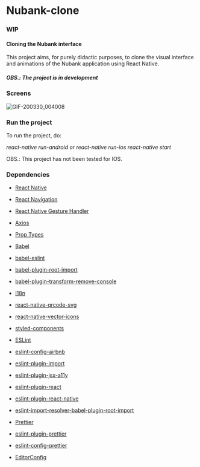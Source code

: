 # Nubank-clone

### WIP

<h4>Cloning the Nubank interface</h4>

<p>
This project aims, for purely didactic purposes, to clone the visual interface and animations of the Nubank application using React Native.
</p>

##### OBS.: The project is in development

### Screens

![GIF-200330_004008](https://user-images.githubusercontent.com/11843751/77873211-b554af00-721f-11ea-857f-e41c97afeab8.gif)

### Run the project

<p>
  To run the project, do:

  <i>react-native run-android or react-native run-ios </i>
  <i>react-native start</i>
  
  OBS.: This project has not been tested for IOS.
</p>

### Dependencies

- [React Native](http://facebook.github.io/react-native/) 

- [React Navigation](https://reactnavigation.org/) 

- [React Native Gesture Handler](https://kmagiera.github.io/react-native-gesture-handler/) 

- [Axios](https://github.com/axios/axios) 

- [Prop Types](https://github.com/facebook/prop-types) 

- [Babel](https://babeljs.io/) 

- [babel-eslint](https://github.com/babel/babel-eslint) 
  
- [babel-plugin-root-import](https://github.com/entwicklerstube/babel-plugin-root-import) 

- [babel-plugin-transform-remove-console](https://github.com/babel/minify/tree/master/packages/babel-plugin-transform-remove-console) 

- [I18n](https://www.npmjs.com/package/react-native-i18n) 

- [react-native-qrcode-svg](https://github.com/awesomejerry/react-native-qrcode-svg/releases) 

- [react-native-vector-icons](https://github.com/oblador/react-native-vector-icons)

- [styled-components](https://styled-components.com/) 

- [ESLint](https://eslint.org/) 

- [eslint-config-airbnb](https://github.com/airbnb/javascript/tree/master/packages/eslint-config-airbnb) 
  
- [eslint-plugin-import](https://github.com/benmosher/eslint-plugin-import)
  
- [eslint-plugin-jsx-a11y](https://github.com/evcohen/eslint-plugin-jsx-a11y) 
  
- [eslint-plugin-react](https://github.com/yannickcr/eslint-plugin-react) 
  
- [eslint-plugin-react-native](https://github.com/Intellicode/eslint-plugin-react-native) 

- [eslint-import-resolver-babel-plugin-root-import](https://github.com/olalonde/eslint-import-resolver-babel-root-import) 

- [Prettier](https://prettier.io/) 

- [eslint-plugin-prettier](https://github.com/prettier/eslint-plugin-prettier)

- [eslint-config-prettier](https://github.com/prettier/eslint-config-prettier)

- [EditorConfig](https://editorconfig.org/) 
